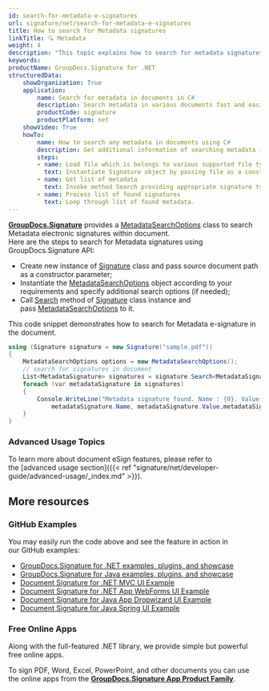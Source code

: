 ```yaml
---
id: search-for-metadata-e-signatures
url: signature/net/search-for-metadata-e-signatures
title: How to search for Metadata signatures
linkTitle: 🔍 Metadata
weight: 4
description: "This topic explains how to search for metadata signatures within the documents with GroupDocs.Signature API."
keywords: 
productName: GroupDocs.Signature for .NET
structuredData:
    showOrganization: True
    application:    
        name: Search for metadata in documents in C#    
        description: Search metadata in various documents fast and easily with C# language and GroupDocs.Signature for .NET APIs
        productCode: signature
        productPlatform: net 
    showVideo: True
    howTo:
        name: How to search any metadata in documents using C# 
        description: Get additional information of searching metadata in documents with C#
        steps:
        - name: Load file which is belongs to various supported file types.
          text: Instantiate Signature object by passing file as a constructor parameter. You may provide either file path or file stream. 
        - name: Get list of metadata 
          text: Invoke method Search providing appropriate signature type.
        - name: Process list of found signatures
          text: Loop through list of found metadata.
---
```

[**GroupDocs.Signature**](https://products.groupdocs.com/signature/net) provides a [MetadataSearchOptions](https://reference.groupdocs.com/signature/net/groupdocs.signature.options/metadatasearchoptions) class to search Metadata electronic signatures within document.  
Here are the steps to search for Metadata signatures using GroupDocs.Signature API:

* Create new instance of [Signature](https://reference.groupdocs.com/signature/net/groupdocs.signature/signature) class and pass source document path as a constructor parameter;
* Instantiate the [MetadataSearchOptions](https://reference.groupdocs.com/signature/net/groupdocs.signature.options/metadatasearchoptions) object according to your requirements and specify additional search options (if needed);
* Call [Search](https://reference.groupdocs.com/signature/net/groupdocs.signature/signature/search) method of [Signature](https://reference.groupdocs.com/signature/net/groupdocs.signature/signature) class instance and pass [MetadataSearchOptions](https://reference.groupdocs.com/signature/net/groupdocs.signature.options/metadatasearchoptions) to it.

This code snippet demonstrates how to search for Metadata e-signature in the document.

```csharp
using (Signature signature = new Signature("sample.pdf"))
{
    MetadataSearchOptions options = new MetadataSearchOptions();
    // search for signatures in document
    List<MetadataSignature> signatures = signature.Search<MetadataSignature>(options);
    foreach (var metadataSignature in signatures)
    {
        Console.WriteLine("Metadata signature found. Name : {0}. Value: {1}. Type: {2}",
            metadataSignature.Name, metadataSignature.Value,metadataSignature.Type);
    }
}
```

### Advanced Usage Topics

To learn more about document eSign features, please refer to the [advanced usage section]({{< ref "signature/net/developer-guide/advanced-usage/_index.md" >}}).

## More resources

### GitHub Examples

You may easily run the code above and see the feature in action in our GitHub examples:

* [GroupDocs.Signature for .NET examples, plugins, and showcase](https://github.com/groupdocs-signature/GroupDocs.Signature-for-.NET)
* [GroupDocs.Signature for Java examples, plugins, and showcase](https://github.com/groupdocs-signature/GroupDocs.Signature-for-Java)
* [Document Signature for .NET MVC UI Example](https://github.com/groupdocs-signature/GroupDocs.Signature-for-.NET-MVC)
* [Document Signature for .NET App WebForms UI Example](https://github.com/groupdocs-signature/GroupDocs.Signature-for-.NET-WebForms)
* [Document Signature for Java App Dropwizard UI Example](https://github.com/groupdocs-signature/GroupDocs.Signature-for-Java-Dropwizard)
* [Document Signature for Java Spring UI Example](https://github.com/groupdocs-signature/GroupDocs.Signature-for-Java-Spring)

### Free Online Apps

Along with the full-featured .NET library, we provide simple but powerful free online apps.

To sign PDF, Word, Excel, PowerPoint, and other documents you can use the online apps from the **[GroupDocs.Signature App Product Family](https://products.groupdocs.app/signature/family)**.
